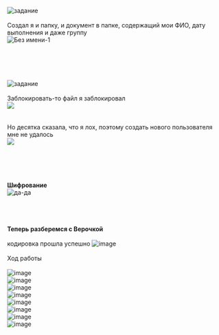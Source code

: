 ![задание](https://user-images.githubusercontent.com/70691206/96773266-ee878300-13ec-11eb-914a-f2052f18d612.jpg)  
   
Создал я и папку, и документ в папке, содержащий мои ФИО, дату выполнения и даже группу  
![Без имени-1](https://user-images.githubusercontent.com/70691206/96774014-10353a00-13ee-11eb-8f3e-16b34408c1ed.jpg)  
    
    
    
    
    
![задание](https://user-images.githubusercontent.com/70691206/96773678-8d13e400-13ed-11eb-8d1b-514a6003918a.jpg)  
   
Заблокировать-то файл я заблокировал  
![](https://user-images.githubusercontent.com/70691206/96775812-bd10b680-13f0-11eb-861c-5ecfd1ff4655.gif)  
   
   
Но десятка сказала, что я лох, поэтому создать нового пользователя мне не удалось  
![](https://user-images.githubusercontent.com/70691206/96772954-8a64bf00-13ec-11eb-862e-d5017a806286.gif)  
    
    
    
    
    
__Шифрование__  
![да-да](https://user-images.githubusercontent.com/70691206/100528076-c3f9c880-31e9-11eb-8d73-e3dd6f10c36f.gif)  
    
    
    
    
__Теперь разберемся с Верочкой__    
   
кодировка прошла успешно
![image](https://user-images.githubusercontent.com/70691206/100538307-fafac900-323f-11eb-9320-a566ddca40e4.png)      
    
Ход работы  
   
![image](https://user-images.githubusercontent.com/70691206/100538047-6b084f80-323e-11eb-82b8-d728eff2a10f.png)  
![image](https://user-images.githubusercontent.com/70691206/100538079-9428e000-323e-11eb-90c3-482b056146a9.png)  
![image](https://user-images.githubusercontent.com/70691206/100538152-fd105800-323e-11eb-8274-6532019e3f51.png)  
![image](https://user-images.githubusercontent.com/70691206/100538175-1f09da80-323f-11eb-9b7e-4cdf9a5ba2f2.png)  
![image](https://user-images.githubusercontent.com/70691206/100538198-3e086c80-323f-11eb-984b-27207c697f33.png)  
![image](https://user-images.githubusercontent.com/70691206/100538229-7b6cfa00-323f-11eb-9799-332e7e75c453.png)  
![image](https://user-images.githubusercontent.com/70691206/100538235-8e7fca00-323f-11eb-9c90-ec518af0f1d7.png)  
![image](https://user-images.githubusercontent.com/70691206/100538248-a8211180-323f-11eb-914d-8964bccc44ef.png)  

